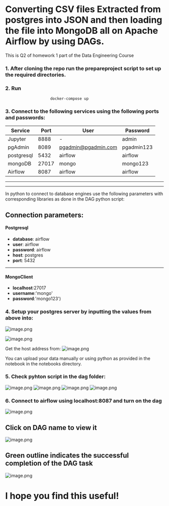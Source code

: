 
# Converting CSV files Extracted from postgres into JSON and then loading the file into MongoDB all on Apache Airflow by using DAGs.

This is Q2 of homework 1 part of the Data Engineering Course

### 1. After cloning the repo run the prepareproject script to set up the required directories.
### 2. Run 
                        docker-compose up
### 3. Connect to the following services using the following ports and passwords:
| Service    |  Port | User  |Password   |   
|------------|---|---|---|
| Jupyter    |8888 |  - | admin  |   
| pgAdmin    |8089   |  pgadmin@pgadmin.com |  pgadmin123    |
| postgresql | 5432  |  airflow | airflow  |   
| mongoDB |  27017 |  mongo | mongo123  |   
| Airflow |  8087 | airflow  |  airflow |   

-------
-------
In python to connect to database engines use the following parameters with corresponding libraries as done in the DAG python script:
## Connection parameters:
#### Postgresql
- **database**: airflow
- **user**: airflow
- **password**: airflow
- **host**: postgres
- **port**: 5432
----
#### MongoClient
- **localhost**:27017
 - **username**:'mongo'
 - **password**:'mongo123') 

### 4. Setup your postgres server by inputting the values from above into:
![image.png](https://github.com/mohammad-awad-ds/DataEng/blob/main/HomeWork_1/Q2/ImagesGuide/0.%20new%20server.PNG)

![image.png](https://github.com/mohammad-awad-ds/DataEng/blob/main/HomeWork_1/Q2/ImagesGuide/0.1%20server%20add.PNG)

Get the host address from:
![image.png](https://github.com/mohammad-awad-ds/DataEng/blob/main/HomeWork_1/Q2/ImagesGuide/0.2%20serverip.PNG)

You can upload your data manually or using python as provided in the notebook in the notebooks directory.

### 5. Check pyhton script in the dag folder:
![image.png](https://github.com/mohammad-awad-ds/DataEng/blob/main/HomeWork_1/Q2/ImagesGuide/code%20in%20dag%20folder.PNG)
![image.png](https://github.com/mohammad-awad-ds/DataEng/blob/main/HomeWork_1/Q2/ImagesGuide/snippit%201.PNG)
![image.png](https://github.com/mohammad-awad-ds/DataEng/blob/main/HomeWork_1/Q2/ImagesGuide/snippit%202.PNG)
![image.png](https://github.com/mohammad-awad-ds/DataEng/blob/main/HomeWork_1/Q2/ImagesGuide/Snippit%203%20dags.PNG)

### 6. Connect to airflow using localhost:8087 and turn on the dag
![image.png](https://github.com/mohammad-awad-ds/DataEng/blob/main/HomeWork_1/Q2/ImagesGuide/Dag%20homepage.PNG)
## Click on DAG name to view it 
![image.png](https://github.com/mohammad-awad-ds/DataEng/blob/main/HomeWork_1/Q2/ImagesGuide/airflow%20tree%20view.PNG)
## Green outline indicates the successful completion of the DAG task
![image.png](https://github.com/mohammad-awad-ds/DataEng/blob/main/HomeWork_1/Q2/ImagesGuide/AirFlow%20Success%20pipeline.PNG)

# I hope you find this useful!


